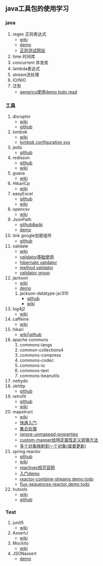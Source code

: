## java工具包的使用学习

### java
1. regex 正则表达式
    - [wiki](https://docs.oracle.com/en/java/javase/11/docs/api/java.base/java/util/regex/Pattern.html) 
    - [demo](https://www.baeldung.com/regular-expressions-java) 
    - [正则测试网站](https://regex101.com/)
2. time 时间库
3. concurrent 并发库
4. lambda表达式
5. stream流处理
6. IO/NIO
7. 泛型
    - [generics使用demo todo read](https://www.baeldung.com/java-generics)

### 工具
1.  disruptor 
    - [wiki](https://lmax-exchange.github.io/disruptor/) 
    - [github](https://github.com/LMAX-Exchange/disruptor)
2.  lombok 
    - [wiki](https://projectlombok.org/features/all) 
    - [lombok configuration sys](https://projectlombok.org/features/configuration)
3.  jedis 
    - [github](https://github.com/redis/jedis)
5.  redisson 
    - [github](https://github.com/redisson/redisson/) 
    - [wiki](https://github.com/redisson/redisson/wiki/Table-of-Content)
6.  guava 
    - [wiki](https://github.com/google/guava/wiki)
7.  HikariCp 
    - [wiki](https://github.com/brettwooldridge/HikariCP)
8.  easyExcel 
    - [github](https://github.com/alibaba/easyexcel) 
    - [wiki](https://www.yuque.com/easyexcel/doc/easyexcel)
9.  opencsv 
    - [wiki](http://opencsv.sourceforge.net/)
10. JsonPath 
    - [github&wiki](https://github.com/json-path/JsonPath) 
    - [demo](https://www.baeldung.com/guide-to-jayway-jsonpath)
11. tink google加密组件 
    - [github](https://github.com/google/tink)
12. validate 
    - [wiki](http://hibernate.org/validator/) 
    - [validator基础使用](https://www.baeldung.com/javax-validation)
    - [hibernate validator](https://www.baeldung.com/hibernate-validator-constraints)
    - [method validator](https://www.baeldung.com/javax-validation-method-constraints)
    - [validator group](https://www.baeldung.com/javax-validation-groups)
13. jackson 
    - [wiki](https://github.com/FasterXML/jackson-databind) 
    - [demo](https://www.baeldung.com/jackson)
    1. jackson-datatype-jsr310 
        - [github](https://github.com/FasterXML/jackson-modules-java8) 
        - [wiki](https://github.com/FasterXML/jackson-modules-java8/tree/master/datetime)
14. log4j2 
    - [wiki](https://logging.apache.org/log4j/2.x/manual/index.html)
15. caffeine 
    - [wiki](https://github.com/ben-manes/caffeine/wiki)
16. hikari
    - [wiki|github](https://github.com/brettwooldridge/HikariCP)
17. apache commons
    1. commons-langs
    2. common-collections4
    3. commons-compress
    4. commons-codec
    5. commons-io
    6. commons-text
    7. commons-beanutils
18. nettydo
19. okhttp
    - [github](https://github.com/square/okhttp/)
21. retrofit
    - [github](https://github.com/square/retrofit)
    - [wiki](https://square.github.io/retrofit/)
20. mapstruct
    - [wiki](https://mapstruct.org/)
    - [快速入门](https://www.baeldung.com/mapstruct)
    - [集合处理](https://www.baeldung.com/java-mapstruct-mapping-collections)
    - [ignore-unmapped-properties](https://www.baeldung.com/mapstruct-ignore-unmapped-properties)
    - [custom-mapper给特定属性定义转换方法](https://www.baeldung.com/mapstruct-custom-mapper)
    - [多个对象映射到一个对象(或者更新)](https://www.baeldung.com/mapstruct-multiple-source-objects)
21. spring reactor
    - [github](https://github.com/reactor/reactor-core)
    - [wiki](https://projectreactor.io/docs)
    - [reactivex规范官网](https://reactivex.io/)
    - [入门demo](https://www.baeldung.com/reactor-core)
    - [reactor-combine-streams demo todo](https://www.baeldung.com/reactor-combine-streams)
    - [flux-sequences-reactor demo todo](https://www.baeldung.com/flux-sequences-reactor)
22. hutools
    - [wiki](https://www.hutool.cn/docs/#/)
    - [github](https://github.com/dromara/hutool)
### Test
1. junit5 
    - [wiki](https://junit.org/junit5/docs/current/user-guide/)
2. AssertJ 
    - [wiki](https://assertj.github.io/doc/)
3. Mockito 
    - [wiki](https://site.mockito.org/)
4. JSONassert 
    - [demo](https://www.baeldung.com/jsonassert)
